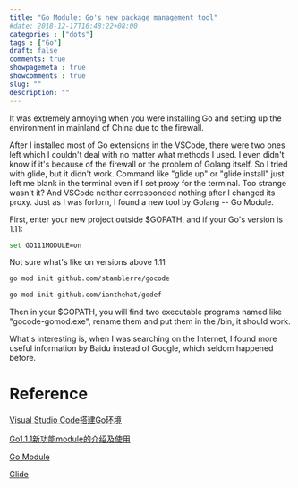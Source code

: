 ```yaml
---
title: "Go Module: Go's new package management tool"
#date: 2018-12-17T16:48:22+08:00
categories : ["dots"]
tags : ["Go"]
draft: false
comments: true
showpagemeta : true 
showcomments : true
slug: ""
description: ""
---
```


It was extremely annoying when you were installing Go and setting up the environment in mainland of China due to the firewall.

After I installed most of Go extensions in the VSCode, there were two ones left which I couldn't deal with no matter what methods I used. I even didn't know if it's because of the firewall or the problem of Golang itself. So I tried with glide, but it didn't work. Command like "glide up" or "glide install" just left me blank in the terminal even if I set proxy for the terminal. Too strange wasn't it? And VSCode neither corresponded nothing after I changed its  proxy. Just as I was forlorn, I found a new tool by Golang -- Go Module.

First, enter your new project outside $GOPATH, and if your Go's version is 1.11:

```bash
set GO111MODULE=on
```

Not sure what's like on versions above 1.11

```bash
go mod init github.com/stamblerre/gocode
```

```bash
go mod init github.com/ianthehat/godef
```

Then in your $GOPATH, you will find two executable programs named like "gocode-gomod.exe", rename them and put them in the /bin, it should work.

What's interesting is, when I was searching on the Internet, I found more useful information by Baidu instead of Google, which seldom happened before.

# Reference

[Visual Studio Code搭建Go环境](https://blog.csdn.net/wyy626562203/article/details/83833592)

[Go1.1.1新功能module的介绍及使用](https://blog.csdn.net/benben_2015/article/details/82227338)

[Go Module](https://github.com/golang/go/wiki/Modules)

[Glide](https://github.com/Masterminds/glide)

